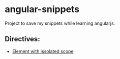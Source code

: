angular-snippets
================
Project to save my snippets while learning angularjs.


Directives:
-------------------------

  * [Element with issolated scope](http://jsfiddle.net/matubaum/htVCT/1)
